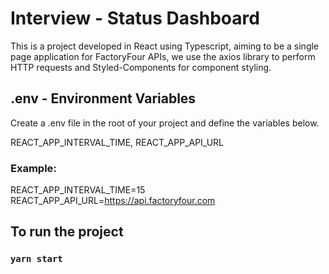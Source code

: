 # Interview - Status Dashboard

This is a project developed in React using Typescript, aiming to be a single page application for FactoryFour APIs, we use the axios library to perform HTTP requests and Styled-Components for component styling.

## .env - Environment Variables

Create a .env file in the root of your project and define the variables below.

REACT_APP_INTERVAL_TIME, REACT_APP_API_URL

### Example:

REACT_APP_INTERVAL_TIME=15<br>
REACT_APP_API_URL=https://api.factoryfour.com<br>

## To run the project

### `yarn start`
